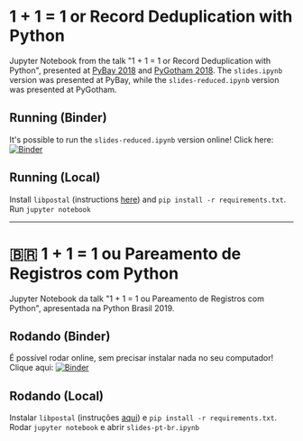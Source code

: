 # 1 + 1 = 1 or Record Deduplication with Python

Jupyter Notebook from the talk "1 + 1 = 1 or Record Deduplication with Python", presented at [PyBay 2018](https://www.youtube.com/channel/UC51aOZF5nnderbuar5D5ifw/playlists) and [PyGotham 2018](https://2018.pygotham.org/talks/). The `slides.ipynb` version was presented at PyBay, while the `slides-reduced.ipynb` version was presented at PyGotham.

## Running (Binder)
It's possible to run the `slides-reduced.ipynb` version online! Click here: [![Binder](https://mybinder.org/badge.svg)](https://mybinder.org/v2/gh/vintasoftware/deduplication-slides/master?filepath=slides-reduced.ipynb)

## Running (Local)
Install `libpostal` (instructions [here](https://github.com/openvenues/libpostal)) and `pip install -r requirements.txt`. Run `jupyter notebook`

---

# 🇧🇷 1 + 1 = 1 ou Pareamento de Registros com Python

Jupyter Notebook da talk "1 + 1 = 1 ou Pareamento de Registros com Python", apresentada na Python Brasil 2019.

## Rodando (Binder)
É possível rodar online, sem precisar instalar nada no seu computador! Clique aqui: [![Binder](https://mybinder.org/badge.svg)](https://mybinder.org/v2/gh/vintasoftware/deduplication-slides/master?filepath=slides-pt-br.ipynb)

## Rodando (Local)
Instalar `libpostal` (instruções [aqui](https://github.com/openvenues/libpostal)) e `pip install -r requirements.txt`. Rodar `jupyter notebook` e abrir `slides-pt-br.ipynb`
